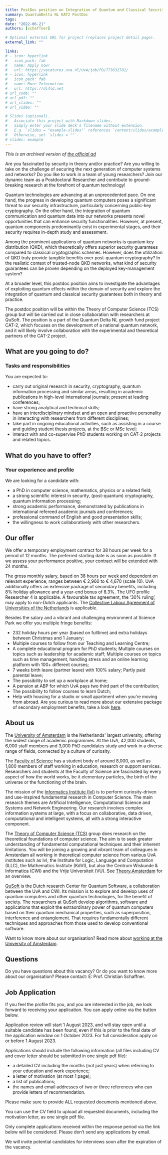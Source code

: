 ```yaml
---
title: PostDoc position on Integration of Quantum and Classical Security
summary: QuantumDelta NL KAT2 PostDoc
tags:
date: "2022-06-21"
authors: [schaffner]

# Optional external URL for project (replaces project detail page).
external_link: ""

links:
# - icon: hyperlink
#   icon_pack: fab
#   name: Apply now!
#   url: https://vacatures.uva.nl/UvA/job/PD/773632702/
# - icon: hyperlink
#   icon_pack: fab
#   name: More Information
#   url: https://dl4ld.net
# url_code: ""
# url_pdf: ""
# url_slides: ""
# url_video: ""

# Slides (optional).
#   Associate this project with Markdown slides.
#   Simply enter your slide deck's filename without extension.
#   E.g. `slides = "example-slides"` references `content/slides/example-slides.md`.
#   Otherwise, set `slides = ""`.
# slides: example
---
```


*This is an archived version of [the official ad](https://vacatures.uva.nl/UvA/job/PD/773632702/)*

Are you fascinated by security in theory and/or practice? Are you willing to take on the challenge of securing the next generation of computer systems and networks? Do you like to work in a team of young researchers? Join our dynamic team as a Postdoctoral Researcher and contribute to ground-breaking research at the forefront of quantum technology!

 <!--more-->

Quantum technologies are advancing at an unprecedented pace. On one hand, the progress in developing quantum computers poses a significant threat to our security infrastructure, particularly concerning public-key cryptography. On the other hand, the integration of quantum communication and quantum data into our networks presents novel opportunities that can enhance security functionalities. However, at present, quantum components predominantly exist in experimental stages, and their security requires in-depth study and assessment.

 

Among the prominent applications of quantum networks is quantum key distribution (QKD), which theoretically offers superior security guarantees compared to classical cryptographic schemes. However, does the utilization of QKD truly provide tangible benefits over post-quantum cryptography? In the realistic context of trusted-node QKD networks, what kind of security guarantees can be proven depending on the deployed key-management system?

 

At a broader level, this postdoc position aims to investigate the advantages of exploiting quantum effects within the domain of security and explore the integration of quantum and classical security guarantees both in theory and practice.

 

The postdoc position will be within the Theory of Computer Science (TCS) group but will be carried out in close collaboration with researchers at QuSoft. The position is a part of the Quantum Delta NL growth fund project CAT-2, which focuses on the development of a national quantum network, and it will likely involve collaboration with the experimental and theoretical partners of the CAT-2 project.

 

## What are you going to do?
### Tasks and responsibilities
You are expected to:
* carry out original research in security, cryptography, quantum information processing and similar areas, resulting in academic publications in high-level international journals; present at leading conferences;
* have strong analytical and technical skills;
* have an interdisciplinary mindset and an open and proactive personality in interacting with researchers from different disciplines;
* take part in ongoing educational activities, such as assisting in a course and guiding student thesis projects, at the BSc or MSc level;
* interact with and co-supervise PhD students working on CAT-2 projects and related topics.
 

## What do you have to offer?
### Your experience and profile
We are looking for a candidate with:
* a PhD in computer science, mathematics, physics or a related field;
* a strong scientific interest in security, (post-quantum) cryptography, quantum information processing;
* strong academic performance, demonstrated by publications in international refereed academic journals and conferences;
* professional command of English and good presentation skills;
* the willingness to work collaboratively with other researchers.

## Our offer

We offer a temporary employment contract for 38 hours per week for a period of 12 months. The preferred starting date is as soon as possible. If we assess your performance positive, your contract will be extended with 24 months.

The gross monthly salary, based on 38 hours per week and dependent on relevant experience, ranges between € 2,960 to € 4,670 (scale 10). UvA additionally offers an extensive package of secondary benefits, including 8% holiday allowance and a year-end bonus of 8.3%. The UFO profile Researcher 4 is applicable. A favourable tax agreement, the ‘30% ruling’, may apply to non-Dutch applicants. The [Collective Labour Agreement of Universities of the Netherlands](https://www.universiteitenvannederland.nl/en_GB/cao-universiteiten.html) is applicable.

 

Besides the salary and a vibrant and challenging environment at Science Park we offer you multiple fringe benefits:
* 232 holiday hours per year (based on fulltime) and extra holidays between Christmas and 1 January;
* Multiple courses to follow from our Teaching and Learning Centre;
* A complete educational program for PhD students; Multiple courses on topics such as leadership for academic staff;
Multiple courses on topics such as time management, handling stress and an online learning platform with 100+ different courses;
* 7 weeks birth leave (partner leave) with 100% salary;
Partly paid parental leave;
* The possibility to set up a workplace at home;
* A pension at ABP for which UvA pays two third part of the contribution;
* The possibility to follow courses to learn Dutch;
* Help with housing for a studio or small apartment when you’re moving from abroad.
Are you curious to read more about our extensive package of secondary employment benefits, take a look [here](https://www.uva.nl/en/faculty/faculty-of-science/working-at-the-faculty/working-at-the-faculty-of-science.html).

 

## About us

 

The [University of Amsterdam](https://www.uva.nl/en/about-the-uva/about-the-university/about-the-university.html) is the Netherlands' largest university, offering the widest range of academic programmes. At the UvA, 42,000 students, 6,000 staff members and 3,000 PhD candidates study and work in a diverse range of fields, connected by a culture of curiosity.

 

The [Faculty of Science](https://www.uva.nl/en/faculty/faculty-of-science/faculty-of-science.html) has a student body of around 8,000, as well as 1,800 members of staff working in education, research or support services. Researchers and students at the Faculty of Science are fascinated by every aspect of how the world works, be it elementary particles, the birth of the universe or the functioning of the brain.

 

The mission of the [Informatics Institute (IvI)](https://ivi.uva.nl/) is to perform curiosity-driven and use-inspired fundamental research in Computer Science. The main research themes are Artificial Intelligence, Computational Science and Systems and Network Engineering. Our research involves complex information systems at large, with a focus on collaborative, data driven, computational and intelligent systems, all with a strong interactive component.


The [Theory of Computer Science (TCS)](https://ivi.fnwi.uva.nl/tcs/) group does research on the theoretical foundations of computer science. The aim is to seek greater understanding of fundamental computational techniques and their inherent limitations. You will be joining a growing and vibrant team of colleagues in Amsterdam all working in theoretical computer science from various UvA institutes such as IvI, the Institute for Logic, Language and Computation (ILLC), the Mathematics Institute (KdVI), but also the Centrum Wiskunde & Informatica (CWI) and the Vrije Universiteit (VU). See [Theory.Amsterdam](https://theory.amsterdam) for an overview.
 

[QuSoft](https://qusoft.org) is the Dutch research Center for Quantum Software, a collaboration between the UvA and CWI. Its mission is to explore and develop uses of quantum computers and other quantum technologies, for the benefit of society. The researchers at QuSoft develop algorithms, software and applications that exploit the extraordinary power of quantum computers based on their quantum mechanical properties, such as superposition, interference and entanglement. That requires fundamentally different techniques and approaches from those used to develop conventional software.


Want to know more about our organisation? Read more about [working at the University of Amsterdam](https://www.uva.nl/en/about-the-uva/working-at-the-uva/working-at-the-uva.html).

 

## Questions


Do you have questions about this vacancy? Or do you want to know more about our organisation? Please contact:
E: Prof. Christian Schaffner.
 

## Job Application

If you feel the profile fits you, and you are interested in the job, we look forward to receiving your application. You can apply online via the button below.

 

Application review will start 1 August 2023, and will stay open until a suitable candidate has been found, even if this is prior to the final date of the application window on 1 October 2023. For full consideration apply on or before 1 August 2023.

 

Applications should include the following information (all files including CV and cover letter should be submitted in one single pdf file):
* a detailed CV including the months (not just years) when referring to your education and work experience;
* a letter of motivation (at most 1 page);
* a list of publications;
* the names and email addresses of two or three references who can provide letters of recommendation.

Please make sure to provide ALL requested documents mentioned above.

You can use the CV field to upload all requested documents, including the motivation letter, as one single pdf file.

 

Only complete applications received within the response period via the link below will be considered. Please don’t send any applications by email.

 

We will invite potential candidates for interviews soon after the expiration of the vacancy.


